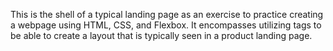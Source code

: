 This is the shell of a typical landing page as an exercise to practice creating a webpage using HTML, CSS, and Flexbox. It encompasses utilizing tags to be able to create a layout that is typically seen in a product landing page.